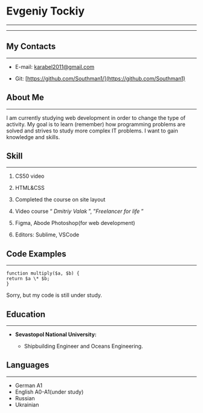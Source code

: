# Evgeniy Tockiy   

------------------
------------------
## My Contacts
------
* E-mail: karabel2011@gmail.com

* Git: [https://github.com/Southman1/](https://github.com/Southman1)




## About Me
------------
I am currently studying web development in order to change the type of activity. My goal is to learn (remember) how programming problems are solved and strives to study more complex IT problems. I want to gain knowledge and skills.

## Skill
--------------
1. CS50 video 

2. HTML&CSS

3. Completed the course on site layout

4. Video course “ *Dmitriy Valak* ”, ”_Freelancer for life_ ”

5. Figma, Abode Photoshop(for web development)

6. Editors: Sublime, VSCode

## Code Examples
-------------

```
function multiply($a, $b) {
return $a \* $b;
}
```

Sorry, but my code is still under study.

## Education
------------
* __Sevastopol National University:__

   * Shipbuilding Engineer and Oceans Engineering.


## Languages
---------
* German A1
* English A0-A1(under study)
* Russian
* Ukrainian
